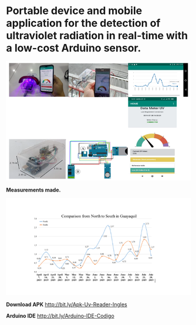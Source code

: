 # **Portable device and mobile application for the detection of ultraviolet radiation in real-time with a low-cost Arduino sensor.**
   
![](https://github.com/nebelfvs/NeBla/blob/master/compontente1.1.PNG)


**Measurements made.**

![](https://github.com/nebelfvs/NeBla/blob/master/comparacion-norte-sur.PNG)


**Download APK**
http://bit.ly/Apk-Uv-Reader-Ingles

**Arduino IDE**
http://bit.ly/Arduino-IDE-Codigo
